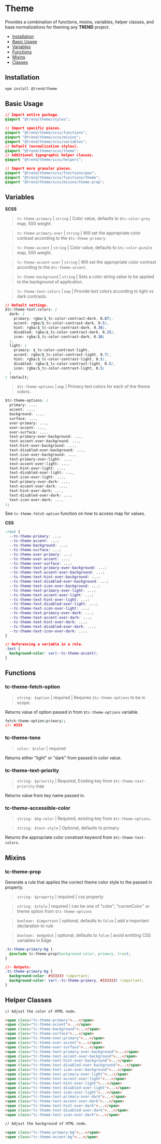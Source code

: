# Theme

Provides a combination of functions, mixins, variables, helper classes, and base normalizations for theming any **TREND** project.

* [Installation](#installation)
* [Basic Usage](#usage)
* [Variables](#variables)
* [Functions](#functions)
* [Mixins](#mixins)
* [Classes](#classes)

## <a name="installation"></a> Installation

```bash
npm install @trend/theme
```
## <a name="usage"></a> Basic Usage

```css
// Import entire package.
@import "@trend/theme/styles";

// Import specific pieces.
@import "@trend/theme/scss/functions";
@import "@trend/theme/scss/mixins";
@import "@trend/theme/scss/variables";
// Default (normalization styles).
@import "@trend/theme/scss/theme";
// Additional typographic helper classes.
@import "@trend/theme/scss/helpers";

// Import more granular pieces.
@import "@trend/theme/scss/functions/pow";
@import "@trend/theme/scss/functions/theme";
@import "@trend/theme/scss/mixins/theme-prop";
```

## <a name="variables"></a> Variables

**SCSS**

> `tc-theme-primary` | `string` | Color value, defaults to `$tc-color-grey` map, 500 weight.

> `tc-theme-primary-over` | `string` | Will set the appropriate color contrast according to the `$tc-theme-primary`.

> `tc-theme-accent` | `string` | Color value, defaults to `$tc-color-purple` map, 500 weight.

> `tc-theme-accent-over` | `string` | Will set the appropriate color contrast according to the `$tc-theme-accent`.

> `tc-theme-background` | `string` | Sets a color string value to be applied to the background of application.

> `tc-theme-text-colors` | `map` | Provide text colors according to light vs dark contrasts.

```css
// Default settings.
$tc-theme-text-colors: (
  dark: (
    primary: rgba($_tc-color-contrast-dark, 0.87),
    accent: rgba($_tc-color-contrast-dark, 0.5),
    hint: rgba($_tc-color-contrast-dark, 0.38),
    disabled: rgba($_tc-color-contrast-dark, 0.25),
    icon: rgba($_tc-color-contrast-dark, 0.38)
  ),
  light: (
    primary: $_tc-color-contrast-light,
    accent: rgba($_tc-color-contrast-light, 0.7),
    hint: rgba($_tc-color-contrast-light, 0.5),
    disabled: rgba($_tc-color-contrast-light, 0.5),
    icon: rgba($_tc-color-contrast-light, 0.5)
  )
) !default;
```

> `$tc-theme-options` | `map` | Primary text colors for each of the theme colors.

```css
$tc-theme-options: (
  primary: ...,
  accent: ...,
  background: ...,
  surface: ...,
  over-primary: ...,
  over-accent: ...,
  over-surface: ...,
  text-primary-over-background: ...,
  text-accent-over-background: ...,
  text-hint-over-background: ...,
  text-disabled-over-background: ...,
  text-icon-over-background: ...,
  text-primary-over-light: ...,
  text-accent-over-light: ...,
  text-hint-over-light: ...,
  text-disabled-over-light: ...,
  text-icon-over-light: ...,
  text-primary-over-dark: ...,
  text-accent-over-dark: ...,
  text-hint-over-dark: ...,
  text-disabled-over-dark: ...,
  text-icon-over-dark: ...,
);
```

See `tc-theme-fetch-option` function on how to access map for values.

**CSS**

```css
:root {
  --tc-theme-primary: ...;
  --tc-theme-accent: ...;
  --tc-theme-background: ...;
  --tc-theme-surface: ...;
  --tc-theme-over-primary: ...;
  --tc-theme-over-accent: ...;
  --tc-theme-over-surface: ...;
  --tc-theme-text-primary-over-background: ...;
  --tc-theme-text-accent-over-background: ...;
  --tc-theme-text-hint-over-background: ...;
  --tc-theme-text-disabled-over-background: ...;
  --tc-theme-text-icon-over-background: ...;
  --tc-theme-text-primary-over-light: ...;
  --tc-theme-text-accent-over-light: ...;
  --tc-theme-text-hint-over-light: ...;
  --tc-theme-text-disabled-over-light: ...;
  --tc-theme-text-icon-over-light: ...;
  --tc-theme-text-primary-over-dark: ...;
  --tc-theme-text-accent-over-dark: ...;
  --tc-theme-text-hint-over-dark: ...;
  --tc-theme-text-disabled-over-dark: ...;
  --tc-theme-text-icon-over-dark: ...;
}

// Referencing a variable in a rule.
.test {
  background-color: var(--tc-theme-accent);
}
```

## <a name="functions"></a> Functions

### tc-theme-fetch-option

> `string: $option` | required | Requires `$tc-theme-options` to be in scope.

Returns value of option passed in from `$tc-theme-options` variable.

```css
fetch-theme-option(primary);
//- #333
```

### tc-theme-tone

> `color: $color` | required

Returns either "light" or "dark" from passed in color value.

### tc-theme-text-priority

> `string: $priority` | Required, Existing key from `$tc-theme-text-priority` map

Returns value from key name passed in.

### tc-theme-accessible-color

> `string: $bg-color` | Required, existing key from `$tc-theme-options`.

> `string: $text-style` | Optional, defaults to primary.

Returns the appropriate color constrast keyword from `$tc-theme-text-colors`.

## <a name="mixins"></a> Mixins

### tc-theme-prop

Generate a rule that applies the correct theme color style to the passed in property.

> `string: $property` | required | css property

> `string: $style` | required | can be one of "color", "currenColor" or theme option from `$tc-theme-options`

> `boolean: $important` | optional, defaults to `false` | add a important declaration to rule

> `boolean: $edgeOut` | optional, defaults to `false` | avoid emitting CSS variables in Edge

```css
.tc-theme-primary-bg {
  @include tc-theme-prop(background-color, primary, true);
}

//- Outputs:
.tc-theme-primary-bg {
  background-color: #333333 !important;
  background-color: var(--tc-theme-primary, #333333) !important;
}
```

## <a name="classes"></a> Helper Classes

```html
// Adjust the color of HTML node.

<span class="tc-theme-primary">...</span>
<span class="tc-theme-accent">...</span>
<span class="tc-theme-background">...</span>
<span class="tc-theme-surface">...</span>
<span class="tc-theme-over-primary">...</span>
<span class="tc-theme-over-accent">...</span>
<span class="tc-theme-over-surface">...</span>
<span class="tc-theme-text-primary-over-background">...</span>
<span class="tc-theme-text-accent-over-background">...</span>
<span class="tc-theme-text-hint-over-background">...</span>
<span class="tc-theme-text-disabled-over-background">...</span>
<span class="tc-theme-text-icon-over-background">...</span>
<span class="tc-theme-text-primary-over-light">...</span>
<span class="tc-theme-text-accent-over-light">...</span>
<span class="tc-theme-text-hint-over-light">...</span>
<span class="tc-theme-text-disabled-over-light">...</span>
<span class="tc-theme-text-icon-over-light">...</span>
<span class="tc-theme-text-primary-over-dark">...</span>
<span class="tc-theme-text-accent-over-dark">...</span>
<span class="tc-theme-text-hint-over-dark">...</span>
<span class="tc-theme-text-disabled-over-dark">...</span>
<span class="tc-theme-text-icon-over-dark">...</span>

// Adjust the background of HTML node.

<span class="tc-theme-primary-bg">...</span>
<span class="tc-theme-accent-bg">...</span>
```
